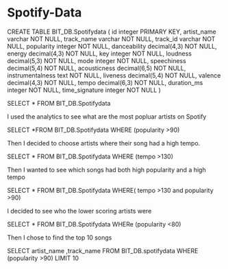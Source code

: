 # Spotify-Data

CREATE TABLE BIT_DB.Spotifydata (
id integer PRIMARY KEY,
artist_name varchar NOT NULL,
track_name varchar NOT NULL,
track_id varchar NOT NULL,
popularity integer NOT NULL,
danceability decimal(4,3) NOT NULL,
energy decimal(4,3) NOT NULL,
key integer NOT NULL,
loudness decimal(5,3) NOT NULL,
mode integer NOT NULL,
speechiness decimal(5,4) NOT NULL,
acousticness decimal(6,5) NOT NULL,
instrumentalness text NOT NULL,
liveness decimal(5,4) NOT NULL,
valence decimal(4,3) NOT NULL,
tempo decimal(6,3) NOT NULL,
duration_ms integer NOT NULL,
time_signature integer NOT NULL 
)

SELECT * FROM BIT_DB.Spotifydata

I used the analytics to see what are the most popluar artists on Spotify

SELECT *FROM BIT_DB.Spotifydata WHERE (popularity >90)

Then I decided to choose artists where their song had a high tempo.

SELECT * FROM BIT_DB.Spotifydata WHERE (tempo >130)

Then I wanted to see which songs had both high popularity and a high tempo

SELECT * FROM BIT_DB.Spotifydata WHERE( tempo >130 and popularity >90)

I decided to see who the lower scoring artists were

SELECT * FROM BIT_DB.Spotifydata WHERe (popularity <80)

Then I chose to find the top 10 songs

SELECT
artist_name
,track_name
FROM BIT_DB.spotifydata
WHERE (popularity >90)
LIMIT 10
